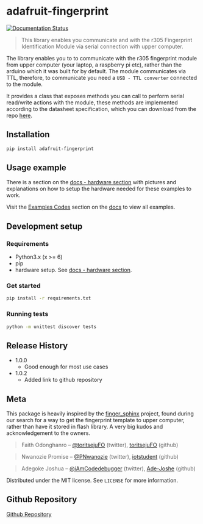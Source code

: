 # adafruit-fingerprint

[![Documentation Status](https://readthedocs.org/projects/adafruit-fingerprint/badge/?version=latest)](https://adafruit-fingerprint.readthedocs.io/en/latest/?badge=latest)

> This library enables you communicate and with the r305 Fingerprint Identification Module via serial connection with upper computer.

The library enables you to  to communicate with the r305 fingerprint module from upper computer (your laptop, a raspberry pi etc), rather than the arduino which it was built for by default. The module communicates via TTL, therefore, to communicate you need a ``USB - TTL converter`` connected to the module.

It provides a class that exposes methods you can call to perform serial read/write actions with the module, these methods are implemented according to the datasheet specification, which you can download from the repo [here].


## Installation

```sh
pip install adafruit-fingerprint
```

## Usage example

There is a section on the [docs - hardware section] with pictures and explanations on how to setup the hardware needed for these examples to work.

Visit the [Examples Codes] section on the [docs] to view all examples.


## Development setup

### Requirements
- Python3.x (x >= 6)
- pip
- hardware setup. See [docs - hardware section].

### Get started

```sh
pip install -r requirements.txt
```

### Running tests
```sh
python -m unittest discover tests
```

## Release History

* 1.0.0
  * Good enough for most use cases
* 1.0.2
  * Added link to github repository

## Meta

This package is heavily inspired by the [finger_sphinx] project, found during our search for a way to get the fingerprint template to upper computer, rather than have it stored in flash library. A very big kudos and acknowledgement to the owners.

> Faith Odonghanro – [@toritsejuFO](https://twitter.com/toritsejuFO) (twitter), [toritsejuFO](https://github.com/toritsejuFO/) (github)

> Nwanozie Promise – [@PNwanozie](https://twitter.com/PNwanozie) (twitter), [iotstudent](https://github.com/iotstudent/) (github)

> Adegoke Joshua – [@iAmCodedebugger](https://twitter.com/iAmCodedebugger) (twitter), [Ade-Joshe](https://github.com/Ade-Joshe/) (github)

Distributed under the MIT license. See ``LICENSE`` for more information.

## Github Repository

[Github Repository](https://github.com/cerebrohivetech/adafruit-fingerprint)

<!-- Markdown links -->
[finger_sphinx]: https://fingerprint-module-r305-python-and-mysql.readthedocs.io/en/latest/
[docs - hardware section]: https://adafruit-fingerprint.readthedocs.io/en/latest/hardware/index.html
[Examples Codes]: https://adafruit-fingerprint.readthedocs.io/en/latest/examples/index.html
[docs]: https://adafruit-fingerprint.readthedocs.io/en/latest/index.html
[here]: https://github.com/cerebrohivetech/adafruit-fingerprint/raw/master/finger-print-module.pdf
